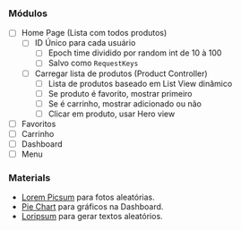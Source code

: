 ### Módulos

- [ ] Home Page (Lista com todos produtos)
  - [ ] ID Único para cada usuário
    - [ ] Epoch time dividido por random int de 10 à 100
    - [ ] Salvo como `RequestKeys`
  - [ ] Carregar lista de produtos (Product Controller)
    - [ ] Lista de produtos baseado em List View dinâmico
    - [ ] Se produto é favorito, mostrar primeiro
    - [ ] Se é carrinho, mostrar adicionado ou não
    - [ ] Clicar em produto, usar Hero view 
- [ ] Favoritos
- [ ] Carrinho
- [ ] Dashboard
- [ ] Menu

### Materials

- [Lorem Picsum](https://picsum.photos/) para fotos aleatórias.
- [Pie Chart](https://www.syncfusion.com/flutter-widgets/flutter-charts/chart-types/pie-chart) para gráficos na Dashboard.
- [Loripsum](https://loripsum.net/) para gerar textos aleatórios.